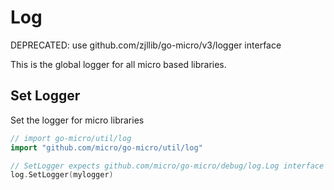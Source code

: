 # Log

DEPRECATED: use github.com/zjllib/go-micro/v3/logger interface

This is the global logger for all micro based libraries.

## Set Logger

Set the logger for micro libraries

```go
// import go-micro/util/log
import "github.com/micro/go-micro/util/log"

// SetLogger expects github.com/micro/go-micro/debug/log.Log interface
log.SetLogger(mylogger)
```
